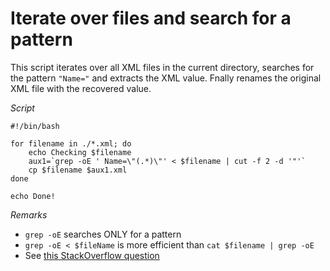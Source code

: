 # Iterate over files and search for a pattern

This script iterates over all XML files in the current directory, searches for the pattern `"Name="` and extracts the XML value. Fnally renames the original XML file with the recovered value.

*Script*

```
#!/bin/bash

for filename in ./*.xml; do
    echo Checking $filename
    aux1=`grep -oE ' Name=\"(.*)\"' < $filename | cut -f 2 -d '"'`
    cp $filename $aux1.xml
done

echo Done!
```

*Remarks*

 - `grep -oE` searches ONLY for a pattern
 - `grep -oE < $fileName` is more efficient than `cat $filename | grep -oE`
 - See [this StackOverflow question](https://stackoverflow.com/questions/48945548/bash-script-for-searching-for-a-string-in-a-xml-file-and-rename-the-file-with-th/48946391#48946391)